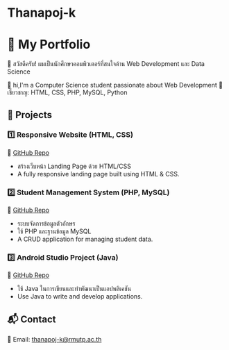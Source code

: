 # Thanapoj-k

# 🚀 My Portfolio  

👋 สวัสดีครับ! ผมเป็นนักศึกษาคอมพิวเตอร์ที่สนใจด้าน Web Development และ Data Science

👋 hi,I'm a Computer Science student passionate about Web Development
📍 เชี่ยวชาญ: HTML, CSS, PHP, MySQL, Python  

## 📌 Projects  
### 1️⃣ Responsive Website (HTML, CSS)  
🔗 [GitHub Repo](https://github.com/Tnp-Kcr/html-css-web)  
- สร้างเว็บหน้า Landing Page ด้วย HTML/CSS
- A fully responsive landing page built using HTML & CSS.

### 2️⃣ Student Management System (PHP, MySQL)  
🔗 [GitHub Repo](https://github.com/Tnp-Kcr/php-detail)  
- ระบบจัดการข้อมูลตัวอักษร 
- ใช้ PHP และฐานข้อมูล MySQL
- A CRUD application for managing student data.

### 3️⃣ Android Studio Project (Java)
🔗 [GitHub Repo](https://github.com/Tnp-Kcr/ui-android)

- ใช้ Java ในการเขียนและทำพัฒนาเป็นแอปพลิเคชัน
- Use Java to write and develop applications.

## 📬 Contact  
📧 Email: thanapoj-k@rmutp.ac.th
